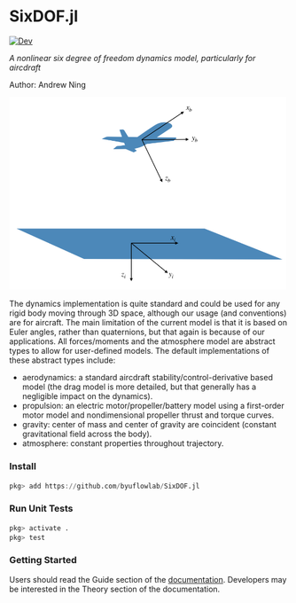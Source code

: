 # SixDOF.jl

<!-- [![Stable](https://img.shields.io/badge/docs-stable-blue.svg)](https://andrewning.github.io/SixDOF.jl/stable) -->
[![Dev](https://img.shields.io/badge/docs-dev-blue.svg)](https://flow.byu.edu/SixDOF.jl)

*A nonlinear six degree of freedom dynamics model, particularly for aircdraft*

Author: Andrew Ning

<img src="docs/src/cs.png" width="500">

The dynamics implementation is quite standard and could be used for any rigid body moving through 3D space, although our usage (and conventions) are for aircraft.  The main limitation of the current model is that it is based on Euler angles, rather than quaternions, but that again is because of our applications.  All forces/moments and the atmosphere model are abstract types to allow for user-defined models.  The default implementations of these abstract types include:
- aerodynamics: a standard aircdraft stability/control-derivative based model (the drag model is more detailed, but that generally has a negligible impact on the dynamics).
- propulsion: an electric motor/propeller/battery model using a first-order motor model and nondimensional propeller thrust and torque curves.
- gravity: center of mass and center of gravity are coincident (constant gravitational field across the body).
- atmosphere: constant properties throughout trajectory.

### Install

```julia
pkg> add https://github.com/byuflowlab/SixDOF.jl
```

### Run Unit Tests

```julia
pkg> activate .
pkg> test
```

### Getting Started

Users should read the Guide section of the [documentation](https://flow.byu.edu/SixDOF.jl).  Developers may be interested in the Theory section of the documentation.
